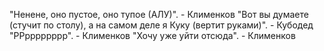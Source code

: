 "Ненене, оно пустое, оно тупое (АЛУ)". - Клименков 
"Вот вы думаете (стучит по столу), а на самом деле я Куку (вертит руками)". - Кубодед
"РРрррррррр". - Клименков 
"Хочу уже уйти отсюда". - Клименков